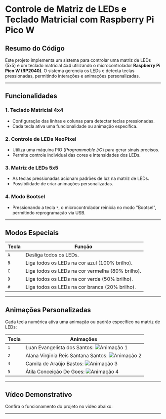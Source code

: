 # Controle de Matriz de LEDs e Teclado Matricial com Raspberry Pi Pico W

## Resumo do Código

Este projeto implementa um sistema para controlar uma matriz de LEDs (5x5) e um teclado matricial 4x4 utilizando o microcontrolador **Raspberry Pi Pico W (RP2040)**. O sistema gerencia os LEDs e detecta teclas pressionadas, permitindo interações e animações personalizadas.

---

## Funcionalidades

### **1. Teclado Matricial 4x4**
- Configuração das linhas e colunas para detectar teclas pressionadas.
- Cada tecla ativa uma funcionalidade ou animação específica.

### **2. Controle de LEDs NeoPixel**
- Utiliza uma máquina PIO (*Programmable I/O*) para gerar sinais precisos.
- Permite controle individual das cores e intensidades dos LEDs.

### **3. Matriz de LEDs 5x5**
- As teclas pressionadas acionam padrões de luz na matriz de LEDs.
- Possibilidade de criar animações personalizadas.

### **4. Modo Bootsel**
- Pressionando a tecla `*`, o microcontrolador reinicia no modo "Bootsel", permitindo reprogramação via USB.

---

## Modos Especiais

| **Tecla** | **Função**                                     |
|-----------|-----------------------------------------------|
| `A`       | Desliga todos os LEDs.                       |
| `B`       | Liga todos os LEDs na cor azul (100% brilho).|
| `C`       | Liga todos os LEDs na cor vermelha (80% brilho).|
| `D`       | Liga todos os LEDs na cor verde (50% brilho).|
| `#`       | Liga todos os LEDs na cor branca (20% brilho).|

---

## Animações Personalizadas

Cada tecla numérica ativa uma animação ou padrão específico na matriz de LEDs:

| **Tecla** | **Animações**                 |
|-----------|-----------------------------------------------|
| `1`       | Luan Evangelista dos Santos: ![Animação 1](https://github.com/user-attachments/assets/3bba530f-5f10-427a-ab4b-19f75a42a7da) |
| `2`       | Alana Virginia Reis Santana Santos: ![Animação 2](https://github.com/user-attachments/assets/a202537c-482c-46b8-9542-b2731cbc8314)  |
| `4`       | Camila de Araújo Bastos: ![Animação 3](https://github.com/user-attachments/assets/ad4411ef-748a-42c8-8437-78a35006b83a)  |
| `5`       | Átila Conceição De Goes: ![Animação 4](https://github.com/user-attachments/assets/b96f293d-266d-4c6d-ad93-ab8735414c1f)|

---
## Vídeo Demonstrativo

Confira o funcionamento do projeto no vídeo abaixo:  

---
